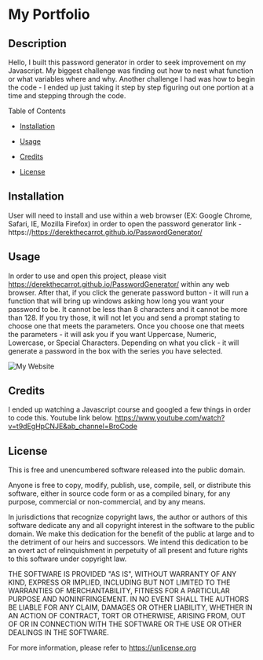 # My Portfolio

## Description
Hello, I built this password generator in order to seek improvement on my Javascript. My biggest challenge was finding out how to nest what function or what variables where and why. Another challenge I had was how to begin the code - I ended up just taking it step by step figuring out one portion at a time and stepping through the code.


Table of Contents

* [Installation](#installation)

* [Usage](#usage)

* [Credits](#credits)

* [License](#license)

## Installation

User will need to install and use within a web browser (EX: Google Chrome, Safari, IE, Mozilla Firefox) in order to open the password generator link - https://https://derekthecarrot.github.io/PasswordGenerator/

## Usage

In order to use and open this project, please visit https://derekthecarrot.github.io/PasswordGenerator/ within any web browser.
After that, if you click the generate password button - it will run a function that will bring up windows asking how long you want your password to be. It cannot be less than 8 characters and it cannot be more than 128. If you try those, it will not let you and send a prompt stating to choose one that meets the parameters. Once you choose one that meets the parameters - it will ask you if you want Uppercase, Numeric, Lowercase, or Special Characters. Depending on what you click - it will generate a password in the box with the series you have selected.

![My Website](https://derekthecarrot.github.io/PasswordGenerator/Assets/screenshot.PNG)

## Credits

I ended up watching a Javascript course and googled a few things in order to code this. Youtube link below.
https://www.youtube.com/watch?v=t9dEgHpCNJE&ab_channel=BroCode


## License

This is free and unencumbered software released into the public domain.

Anyone is free to copy, modify, publish, use, compile, sell, or
distribute this software, either in source code form or as a compiled
binary, for any purpose, commercial or non-commercial, and by any
means.

In jurisdictions that recognize copyright laws, the author or authors
of this software dedicate any and all copyright interest in the
software to the public domain. We make this dedication for the benefit
of the public at large and to the detriment of our heirs and
successors. We intend this dedication to be an overt act of
relinquishment in perpetuity of all present and future rights to this
software under copyright law.

THE SOFTWARE IS PROVIDED "AS IS", WITHOUT WARRANTY OF ANY KIND,
EXPRESS OR IMPLIED, INCLUDING BUT NOT LIMITED TO THE WARRANTIES OF
MERCHANTABILITY, FITNESS FOR A PARTICULAR PURPOSE AND NONINFRINGEMENT.
IN NO EVENT SHALL THE AUTHORS BE LIABLE FOR ANY CLAIM, DAMAGES OR
OTHER LIABILITY, WHETHER IN AN ACTION OF CONTRACT, TORT OR OTHERWISE,
ARISING FROM, OUT OF OR IN CONNECTION WITH THE SOFTWARE OR THE USE OR
OTHER DEALINGS IN THE SOFTWARE.

For more information, please refer to <https://unlicense.org>